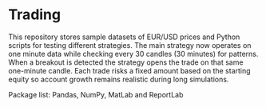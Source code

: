 # Trading

This repository stores sample datasets of EUR/USD prices and Python scripts for
testing different strategies.  The main strategy now operates on one minute
data while checking every 30 candles (30 minutes) for patterns.  When a breakout
is detected the strategy opens the trade on that same one-minute candle.  Each
trade risks a fixed amount based on the starting equity so account growth
remains realistic during long simulations.

Package list:
Pandas, NumPy, MatLab and ReportLab


